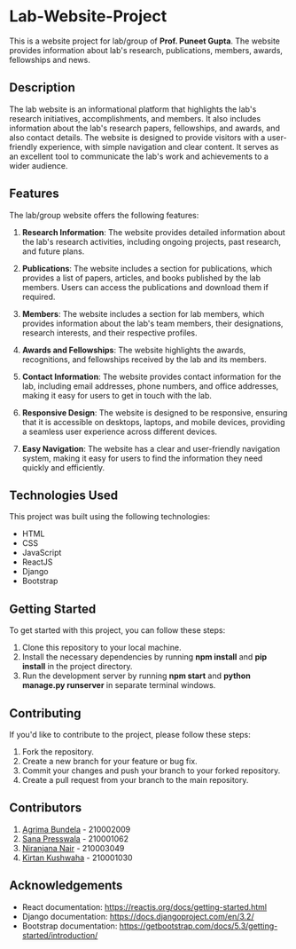 # Lab-Website-Project
This is a website project for lab/group of **Prof. Puneet Gupta**. The website provides information about lab's research, publications, members, awards, fellowships and news.

## Description
The lab website is an informational platform that highlights the lab's research initiatives, accomplishments, and members. It also includes information about the lab's research papers, fellowships, and awards, and also contact details. The website is designed to provide visitors with a user-friendly experience, with simple navigation and clear content. It serves as an excellent tool to communicate the lab's work and achievements to a wider audience.

## Features
The lab/group website offers the following features:

1. **Research Information**: The website provides detailed information about the lab's research activities, including ongoing projects, past research, and future plans.

2. **Publications**: The website includes a section for publications, which provides a list of papers, articles, and books published by the lab members. Users can access the publications and download them if required.

3. **Members**: The website includes a section for lab members, which provides information about the lab's team members, their designations, research interests, and their respective profiles.

4. **Awards and Fellowships**: The website highlights the awards, recognitions, and fellowships received by the lab and its members.

5. **Contact Information**: The website provides contact information for the lab, including email addresses, phone numbers, and office addresses, making it easy for users to get in touch with the lab. 

6. **Responsive Design**: The website is designed to be responsive, ensuring that it is accessible on desktops, laptops, and mobile devices, providing a seamless user experience across different devices. 

7. **Easy Navigation**: The website has a clear and user-friendly navigation system, making it easy for users to find the information they need quickly and efficiently.

## Technologies Used
This project was built using the following technologies:
* HTML
* CSS
* JavaScript
* ReactJS
* Django
* Bootstrap

## Getting Started
To get started with this project, you can follow these steps:

1. Clone this repository to your local machine.
2. Install the necessary dependencies by running **npm install** and **pip install** in the project directory.
3. Run the development server by running **npm start** and **python manage.py runserver** in separate terminal windows.

## Contributing
If you'd like to contribute to the project, please follow these steps:

1. Fork the repository.
2. Create a new branch for your feature or bug fix.
3. Commit your changes and push your branch to your forked repository.
4. Create a pull request from your branch to the main repository.

## Contributors
1. <a href="https://github.com/Agrima10"> Agrima Bundela</a> - 210002009
2. <a href="https://github.com/sana-presswala">Sana Presswala</a> - 210001062
3. <a href="https://github.com/NiranjanaNair27">Niranjana Nair</a> - 210003049
4. <a href="https://github.com/kirtankushwaha">Kirtan Kushwaha</a> - 210001030

## Acknowledgements
- React documentation: https://reactjs.org/docs/getting-started.html
- Django documentation: https://docs.djangoproject.com/en/3.2/
- Bootstrap documentation: https://getbootstrap.com/docs/5.3/getting-started/introduction/

